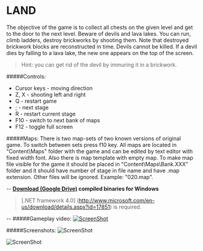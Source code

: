 LAND
====

The objective of the game is to collect all chests on the given level and get to the door to the next level. Beware of devils and lava lakes. You can run, climb ladders, destroy brickworks by shooting them. Note that destroyed brickwork blocks are reconstructed in time. Devils cannot be killed. If a devil dies by falling to a lava lake, the new one appears on the top of the screen.

> Hint: you can get rid of the devil by immuring it in a brickwork.

#####Controls:
* Cursor keys     - moving direction
* Z, X            - shooting left and right
* Q               - restart game
* ;               - next stage
* R               - restart current stage 
* F10             - switch to next bank of maps
* F12	          - toggle full screen

#####Maps:
There is two map-sets of two known versions of original game. To switch between sets press f10 key. All maps are located in "Content\Maps" folder with the game and can be edited by text editor with fixed width font. Also there is map template with empty map. To make map file visible for the game it should be placed in "Content\Maps\Bank.XXX" folder and it should have number of stage in file name and have .map extension. Other files will be ignored. Example: "020.map".  

--
**[Download (Google Drive)](https://drive.google.com/folderview?id=0B-Q6m5TBZaSrb2hzeWFuTE9WcFE&usp=sharing) compiled binaries for Windows**
> [.NET framework 4.0] (http://www.microsoft.com/en-us/download/details.aspx?id=17851) is required.

--
#####Gameplay video:
[![ScreenShot](https://github.com/semack/land/blob/master/screenshots/screen03.png?raw=true)](https://www.youtube.com/watch?v=jY17w-EBIBg)


#####Screenshots:
![ScreenShot](https://github.com/semack/land/blob/master/screenshots/screen01.png?raw=true) 

![ScreenShot](https://github.com/semack/land/blob/master/screenshots/screen02.png?raw=true)

